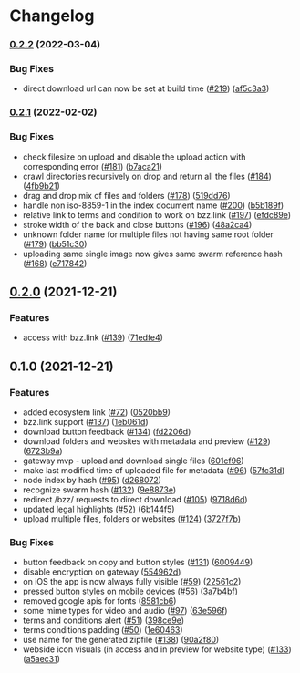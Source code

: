 # Changelog

### [0.2.2](https://www.github.com/ethersphere/gateway-ui/compare/v0.2.1...v0.2.2) (2022-03-04)


### Bug Fixes

* direct download url can now be set at build time ([#219](https://www.github.com/ethersphere/gateway-ui/issues/219)) ([af5c3a3](https://www.github.com/ethersphere/gateway-ui/commit/af5c3a3f49585bb1e775719a0acb7dcedccb34a3))

### [0.2.1](https://www.github.com/ethersphere/gateway/compare/v0.2.0...v0.2.1) (2022-02-02)


### Bug Fixes

* check filesize on upload and disable the upload action with corresponding error ([#181](https://www.github.com/ethersphere/gateway/issues/181)) ([b7aca21](https://www.github.com/ethersphere/gateway/commit/b7aca2120580f08a0693c04258c1d4dd37d39861))
* crawl directories recursively on drop and return all the files ([#184](https://www.github.com/ethersphere/gateway/issues/184)) ([4fb9b21](https://www.github.com/ethersphere/gateway/commit/4fb9b2190a1aa14383649d3e440da0bc22ac6997))
* drag and drop mix of files and folders ([#178](https://www.github.com/ethersphere/gateway/issues/178)) ([519dd76](https://www.github.com/ethersphere/gateway/commit/519dd76a32228e40a4b22b804a13f7b8a7c9b59c))
* handle non iso-8859-1 in the index document name ([#200](https://www.github.com/ethersphere/gateway/issues/200)) ([b5b189f](https://www.github.com/ethersphere/gateway/commit/b5b189fa2fd11ae8f59fac456c01f435285a4904))
* relative link to terms and condition to work on bzz.link ([#197](https://www.github.com/ethersphere/gateway/issues/197)) ([efdc89e](https://www.github.com/ethersphere/gateway/commit/efdc89e78a392d5c46f49e7b35c6dc9678c36725))
* stroke width of the back and close buttons ([#196](https://www.github.com/ethersphere/gateway/issues/196)) ([48a2ca4](https://www.github.com/ethersphere/gateway/commit/48a2ca4097febf810b4b0da43040b68005503466))
* unknown folder name for multiple files not having same root folder ([#179](https://www.github.com/ethersphere/gateway/issues/179)) ([bb51c30](https://www.github.com/ethersphere/gateway/commit/bb51c30aaab82290cc7edeb08b32f761f7f2b7ce))
* uploading same single image now gives same swarm reference hash ([#168](https://www.github.com/ethersphere/gateway/issues/168)) ([e717842](https://www.github.com/ethersphere/gateway/commit/e71784210d2943bf69fb92fda07fb09bfac9c618))

## [0.2.0](https://www.github.com/ethersphere/gateway/compare/v0.1.0...v0.2.0) (2021-12-21)


### Features

* access with bzz.link ([#139](https://www.github.com/ethersphere/gateway/issues/139)) ([71edfe4](https://www.github.com/ethersphere/gateway/commit/71edfe4f70e2f7fa23902dcce6d003a69c82415d))

## 0.1.0 (2021-12-21)


### Features

* added ecosystem link ([#72](https://www.github.com/ethersphere/gateway/issues/72)) ([0520bb9](https://www.github.com/ethersphere/gateway/commit/0520bb990705ef4b0f7bc90833665a4e4c9d4601))
* bzz.link support ([#137](https://www.github.com/ethersphere/gateway/issues/137)) ([1eb061d](https://www.github.com/ethersphere/gateway/commit/1eb061d8af0d6ff68cdfc632091e82b7b913890a))
* download button feedback ([#134](https://www.github.com/ethersphere/gateway/issues/134)) ([fd2206d](https://www.github.com/ethersphere/gateway/commit/fd2206d334f77396417c5fa179b62e2916ec66b1))
* download folders and websites with metadata and preview ([#129](https://www.github.com/ethersphere/gateway/issues/129)) ([6723b9a](https://www.github.com/ethersphere/gateway/commit/6723b9a46fd79d4df9be84d8ce76d196860ef7c0))
* gateway mvp - upload and download single files ([601cf96](https://www.github.com/ethersphere/gateway/commit/601cf961341812782ebf93efbd9f7e4c59130e81))
* make last modified time of uploaded file for metadata ([#96](https://www.github.com/ethersphere/gateway/issues/96)) ([57fc31d](https://www.github.com/ethersphere/gateway/commit/57fc31df5fac0cd66c2da94cf5896cd4f9965113))
* node index by hash ([#95](https://www.github.com/ethersphere/gateway/issues/95)) ([d268072](https://www.github.com/ethersphere/gateway/commit/d268072abc1576f505e2b809decf363bb894ef12))
* recognize swarm hash ([#132](https://www.github.com/ethersphere/gateway/issues/132)) ([9e8873e](https://www.github.com/ethersphere/gateway/commit/9e8873ecd94ee6ba6529cf6d6d332a43e8a6a6a0))
* redirect /bzz/<hash> requests to direct download ([#105](https://www.github.com/ethersphere/gateway/issues/105)) ([9718d6d](https://www.github.com/ethersphere/gateway/commit/9718d6dfcac10cb0f3fee9c92cb7357da57754d3))
* updated legal highlights ([#52](https://www.github.com/ethersphere/gateway/issues/52)) ([6b144f5](https://www.github.com/ethersphere/gateway/commit/6b144f579945c792d008683bba9038c3ebb3d29b))
* upload multiple files, folders or websites ([#124](https://www.github.com/ethersphere/gateway/issues/124)) ([3727f7b](https://www.github.com/ethersphere/gateway/commit/3727f7bec04810871b6bfc8418cdd4ea0eaf0bf7))


### Bug Fixes

* button feedback on copy and button styles ([#131](https://www.github.com/ethersphere/gateway/issues/131)) ([6009449](https://www.github.com/ethersphere/gateway/commit/6009449183e15f4ac38cac35c75dc838deb0f8e4))
* disable encryption on gateway ([554962d](https://www.github.com/ethersphere/gateway/commit/554962d286d2e9ae8594293ec6d97bb24f0ae948))
* on iOS the app is now always fully visible ([#59](https://www.github.com/ethersphere/gateway/issues/59)) ([22561c2](https://www.github.com/ethersphere/gateway/commit/22561c2f7b9578e11f7610e40546d605311af7ec))
* pressed button styles on mobile devices ([#56](https://www.github.com/ethersphere/gateway/issues/56)) ([3a7b4bf](https://www.github.com/ethersphere/gateway/commit/3a7b4bf35d776b19c5bf08f0156f91e17b8a19df))
* removed google apis for fonts ([8581cb6](https://www.github.com/ethersphere/gateway/commit/8581cb6eeaae07e1610a0595687a90963e0cd0ec))
* some mime types for video and audio ([#97](https://www.github.com/ethersphere/gateway/issues/97)) ([63e596f](https://www.github.com/ethersphere/gateway/commit/63e596f5967ea0ed0044c08c4c0c2dcf1ecf5714))
* terms and conditions alert ([#51](https://www.github.com/ethersphere/gateway/issues/51)) ([398ce9e](https://www.github.com/ethersphere/gateway/commit/398ce9e5d3d2a8e95dd721d15554e18e7f571256))
* terms conditions padding ([#50](https://www.github.com/ethersphere/gateway/issues/50)) ([1e60463](https://www.github.com/ethersphere/gateway/commit/1e60463d9d5cd8a4a45fa9cb3f443bf5ecfde76d))
* use name for the generated zipfile ([#138](https://www.github.com/ethersphere/gateway/issues/138)) ([90a2f80](https://www.github.com/ethersphere/gateway/commit/90a2f8071f130bea2c369bfd25c39e5d5eff76aa))
* webside icon visuals (in access and in preview for website type) ([#133](https://www.github.com/ethersphere/gateway/issues/133)) ([a5aec31](https://www.github.com/ethersphere/gateway/commit/a5aec3115638b7afd84e6daed988f36e31242d55))
